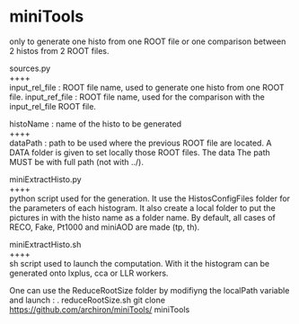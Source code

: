 # miniTools
only to generate one histo  from one ROOT file or one comparison between 2 histos from 2 ROOT files.

sources.py<br>
++++<br>
input_rel_file : ROOT file name, used to generate one histo from one ROOT file.
input_ref_file : ROOT file name, used for the comparison with the input_rel_file ROOT file.

histoName : name of the histo to be generated<br>
++++<br>
dataPath : path to be used where the previous ROOT file are located. A DATA folder is given to set locally those ROOT files.
The data
The path MUST be with full path (not with ../).

miniExtractHisto.py<br>
++++<br>
python script used for the generation. It use the HistosConfigFiles folder for the parameters of each histogram.
It also create a local folder to put the pictures in with the histo name as a folder name.
By default, all cases of RECO, Fake, Pt1000 and miniAOD are made (tp, th).

miniExtractHisto.sh<br>
++++<br>
sh script used to launch the computation. 
With it the histogram can be generated onto lxplus, cca or LLR workers.

One can use the ReduceRootSize folder by modifiyng the localPath variable and launch : . reduceRootSize.sh
git clone https://github.com/archiron/miniTools/ miniTools